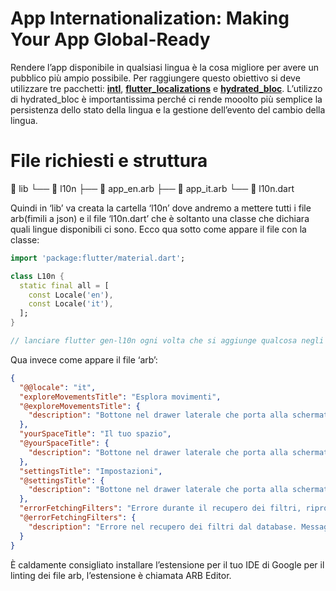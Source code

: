 # App Internationalization: Making Your App Global-Ready

Rendere l’app disponibile in qualsiasi lingua è la cosa migliore per avere un pubblico più ampio possibile. Per raggiungere questo obiettivo si deve utilizzare tre pacchetti: [**intl**](https://pub.dev/packages/intl), [**flutter_localizations**](https://pub.dev/packages/flutter_localization) e [**hydrated_bloc**](https://pub.dev/packages/hydrated_bloc). L’utilizzo di hydrated_bloc è importantissima perché ci rende mooolto più semplice la persistenza dello stato della lingua e la gestione dell’evento del cambio della lingua.

# File richiesti e struttura

 📂 lib
└── 📂 l10n
         ├── 📄 app_en.arb
         ├── 📄 app_it.arb
         └── 📄 l10n.dart

Quindi in ‘lib’ va creata la cartella ‘l10n’ dove andremo a mettere tutti i file arb(fimili a json) e il file ‘l10n.dart’ che è soltanto una classe che dichiara quali lingue disponibili ci sono. Ecco qua sotto come appare il file con la classe:

```dart
import 'package:flutter/material.dart';

class L10n {
  static final all = [
    const Locale('en'),
    const Locale('it'),
  ];
}

// lanciare flutter gen-l10n ogni volta che si aggiunge qualcosa negli arb o in questo file.
```

Qua invece come appare il file ‘arb’:

```json
{
  "@@locale": "it",
  "exploreMovementsTitle": "Esplora movimenti",
  "@exploreMovementsTitle": {
    "description": "Bottone nel drawer laterale che porta alla schermata di esplorazione dei movimenti"
  },
  "yourSpaceTitle": "Il tuo spazio",
  "@yourSpaceTitle": {
    "description": "Bottone nel drawer laterale che porta alla schermata di esplorazione del tuo spazio"
  },
  "settingsTitle": "Impostazioni",
  "@settingsTitle": {
    "description": "Bottone nel drawer laterale che porta alla schermata di impostazioni"
  },
  "errorFetchingFilters": "Errore durante il recupero dei filtri, riprovare più tardi. Se il problema persiste, contattare l''amministratore.",
  "@errorFetchingFilters": {
    "description": "Errore nel recupero dei filtri dal database. Messaggio per riprovare o contattare l'amministratore."
  }
}
```

È caldamente consigliato installare l’estensione per il tuo IDE di Google per il linting dei file arb, l’estensione è chiamata ARB Editor.